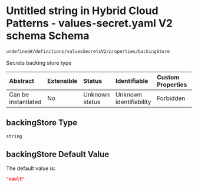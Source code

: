 # Untitled string in Hybrid Cloud Patterns - values-secret.yaml V2 schema Schema

```txt
undefined#/definitions/valuesSecretsV2/properties/backingStore
```

Secrets backing store type

| Abstract            | Extensible | Status         | Identifiable            | Custom Properties | Additional Properties | Access Restrictions | Defined In                                                                              |
| :------------------ | :--------- | :------------- | :---------------------- | :---------------- | :-------------------- | :------------------ | :-------------------------------------------------------------------------------------- |
| Can be instantiated | No         | Unknown status | Unknown identifiability | Forbidden         | Allowed               | none                | [values-secrets.v2.schema.json\*](values-secrets.v2.schema.json "open original schema") |

## backingStore Type

`string`

## backingStore Default Value

The default value is:

```json
"vault"
```
